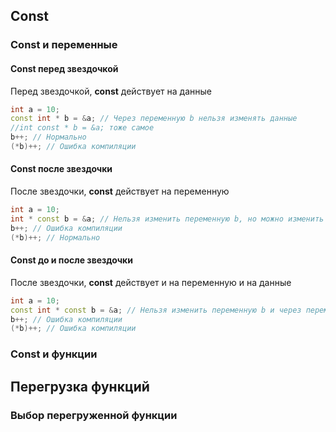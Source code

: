 ## Const

### Const и переменные

#### Const перед звездочкой

Перед звездочкой, **const** действует на данные

```cpp
int a = 10;
const int * b = &a; // Через переменную b нельзя изменять данные
//int const * b = &a; тоже самое
b++; // Нормально
(*b)++; // Ошибка компиляции
```

#### Const после звездочки

После звездочки, **const** действует на переменную

```c++
int a = 10;
int * const b = &a; // Нельзя изменить переменную b, но можно изменить данные
b++; // Ошибка компиляции
(*b)++; // Нормально
```

#### Const до и после звездочки

После звездочки, **const** действует и на переменную и на данные

```c++
int a = 10;
const int * const b = &a; // Нельзя изменить переменную b и через переменную b нельзя изменять данные
b++; // Ошибка компиляции
(*b)++; // Ошибка компиляции
```

### Const и функции


## Перегрузка функций

### Выбор перегруженной функции
